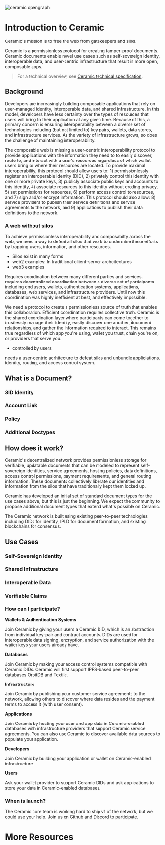 ![ceramic opengraph](https://uploads-ssl.webflow.com/5e4b58d7f08158ece0209bbd/5e62a54c0e45bd7b2ef53d25_OpenGraphCeramic.png)
 
# Introduction to Ceramic
Ceramic's mission is to free the web from gatekeepers and silos.

Ceramic is a permissionless protocol for creating tamper-proof documents. Ceramic documents enable novel use cases such as self-sovereign identity, interoperable data, and user-centric infrastructure that result in more open, composable apps. 

> For a technical overview, see [Ceramic technical specification](http://github.com/ceramicnetwork/specs).


## Background
Developers are increasingly building composable applications that rely on user-managed identity, interoperable data, and shared infrastructure. In this model, developers have less certainty over the types of resources that users will bring to their application at any given time. Because of this, a primary concern is ensuring interoperability between a diverse set of technologies including (but not limited to) key pairs, wallets, data stores, and infrastructure services. As the variety of infrastructure grows, so does the challenge of maintaining interoperability. 

The composable web is missing a user-centric interoperability protocol to provide applications with the information they need to to easily discover, route to, and interact with a user's resources regardless of which wallet users bring or where their resources are located. To provide maximal interoperability, this protocol should allow users to: 1) permissionlessly register an interoperable identity (DID), 2) privately control this identity with one or more private keys, 3) publicly associate public keys and accounts to this identity, 4) associate resources to this identity without eroding privacy, 5) set permissions for resources, 6) perform access control to resources, and 7) sign and/or encrypt information. This protocol should also allow: 8) service providers to publish their service definitions and service agreements to the network, and 9) applications to publish their data definitions to the network.
 

### A web without silos
To achieve permissionless interoperability and composabilty across the web, we need a way to defeat all silos that work to undermine these efforts by trapping users, information, and other resources. 
- Silos exist in many forms
 - web2 examples: In traditiional cliient-server archcitectures
 - web3 examples
 
Requires coordination between many different parties and services. requires decentralized coordination between a diverse set of participants including end users, wallets, authentication systems, applications, databases, web services, and infrastructure providers. Until now this coordination was highly inefficient at best, and effectively impossible.
 
We need a protocol to create a permissionless source of truth that enables this collaboration.
Efficient coordination requires collective truth. Ceramic is the shared coordination layer where participants can come together to trustlessly manage their identity, easily discover one another, document relationships, and gather the information required to interact. This remains true regardless of which app you're using, wallet you trust, chain you're on, or providers that serve you.
 - controlled by users

needs a user-centric acrhitecture to defeat silos and unbundle appliciations. identity, routing, and access control system. 


## What is a Document?


### 3ID Identity

### Account Link

### Policy

### Additional Doctypes


## How does it work?
Ceramic's decentralized network provides permissionless storage for verifiable, updatable documents that can be modeled to represent self-sovereign identities, service agreements, hosting policies, data definitions, access control permissions, payment requirements, and general routing information. These documents collectively liberate our identities and information from the silos that have traditionally kept them locked up.

Ceramic has developed an initial set of standard document types for the use cases above, but this is just the beginning. We expect the community to propose additional document types that extend what's possible on Ceramic.

The Ceramic network is built using existing peer-to-peer technologies including DIDs for identity, IPLD for document formation, and existing blockchains for consensus.


## Use Cases

### Self-Sovereign Identity

### Shared Infrastructure

### Interoperable Data

### Verifiable Claims
 

### How can I participate?

**Wallets & Authentication Systems**

Join Ceramic by giving your users a Ceramic DID, which is an abstraction from individual key-pair and contract accounts. DIDs are used for interoperable data signing, encryption, and service authorization with the wallet keys your users already have.

**Databases**

Join Ceramic by making your access control systems compatible with Ceramic DIDs. Ceramic will first support IPFS-based peer-to-peer databases OrbitDB and Textile.

**Infrastructure**

Join Ceramic by publishing your customer service agreements to the network, allowing others to discover where data resides and the payment terms to access it (with user consent).

**Applications**

Join Ceramic by hosting your user and app data in Ceramic-enabled databases with infrastructure providers that support Ceramic service agreements. You can also use Ceramic to discover available data sources to populate your application.

**Developers**

Join Ceramic by building your application or wallet on Ceramic-enabled infrastructure.

**Users**

Ask your wallet provider to support Ceramic DIDs and ask applications to store your data in Ceramic-enabled databases.
 

### When is launch?

The Ceramic core team is working hard to ship v1 of the network, but we could use your help. Join us on Github and Discord to participate.

# More Resources


